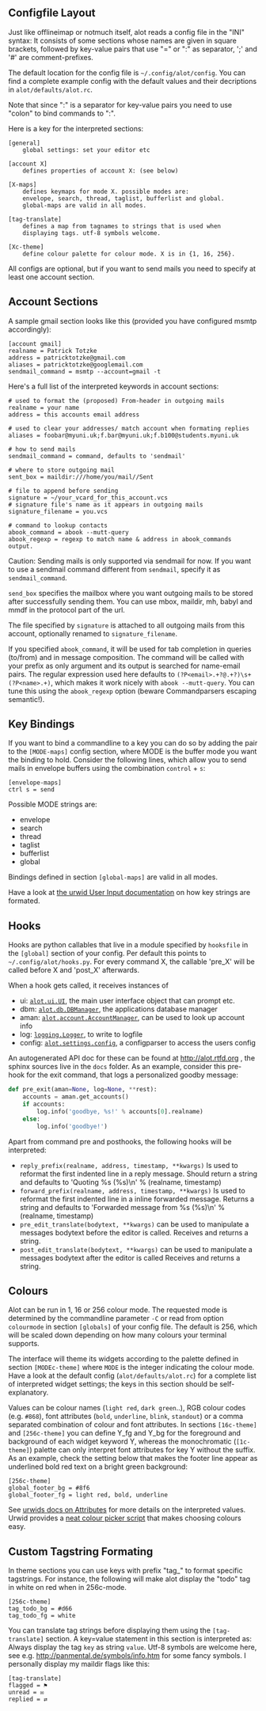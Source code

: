 Configfile Layout
------------------
Just like offlineimap or notmuch itself, alot reads a config file in the "INI" syntax:
It consists of some sections whose names are given in square brackets, followed by
key-value pairs that use "=" or ":" as separator, ';' and '#' are comment-prefixes.

The default location for the config file is `~/.config/alot/config`.
You can find a complete example config with the default values and their decriptions in
`alot/defaults/alot.rc`.

Note that since ":" is a separator for key-value pairs you need to use "colon" to bind
commands to ":".

Here is a key for the interpreted sections:

    [general]
        global settings: set your editor etc
    
    [account X]
        defines properties of account X: (see below)
    
    [X-maps]
        defines keymaps for mode X. possible modes are:
        envelope, search, thread, taglist, bufferlist and global.
        global-maps are valid in all modes.
    
    [tag-translate]
        defines a map from tagnames to strings that is used when
        displaying tags. utf-8 symbols welcome.
    
    [Xc-theme]
        define colour palette for colour mode. X is in {1, 16, 256}.

All configs are optional, but if you want to send mails you need to
specify at least one account section.


Account Sections
----------------
A sample gmail section looks like this (provided you have configured msmtp accordingly):

    [account gmail]
    realname = Patrick Totzke
    address = patricktotzke@gmail.com
    aliases = patricktotzke@googlemail.com
    sendmail_command = msmtp --account=gmail -t

Here's a full list of the interpreted keywords in account sections:

    # used to format the (proposed) From-header in outgoing mails
    realname = your name
    address = this accounts email address

    # used to clear your addresses/ match account when formating replies 
    aliases = foobar@myuni.uk;f.bar@myuni.uk;f.b100@students.myuni.uk
    
    # how to send mails
    sendmail_command = command, defaults to 'sendmail'

    # where to store outgoing mail
    sent_box = maildir:///home/you/mail//Sent

    # file to append before sending
    signature = ~/your_vcard_for_this_account.vcs
    # signature file's name as it appears in outgoing mails
    signature_filename = you.vcs

    # command to lookup contacts
    abook_command = abook --mutt-query
    abook_regexp = regexp to match name & address in abook_commands output.

Caution: Sending mails is only supported via sendmail for now. If you want
to use a sendmail command different from `sendmail`, specify it as `sendmail_command`.

`send_box` specifies the mailbox where you want outgoing mails to be stored
after successfully sending them. You can use mbox, maildir, mh, babyl and mmdf
in the protocol part of the url.

The file specified by `signature` is attached to all outgoing mails from this account, optionally
renamed to `signature_filename`.

If you specified `abook_command`, it will be used for tab completion in queries (to/from)
and in message composition. The command will be called with your prefix as only argument
and its output is searched for name-email pairs. The regular expression used here
defaults to `(?P<email>.+?@.+?)\s+(?P<name>.+)`, which makes it work nicely with `abook --mutt-query`.
You can tune this using the `abook_regexp` option (beware Commandparsers escaping semantic!).


Key Bindings
------------
If you want to bind a commandline to a key you can do so by adding the pair to the
`[MODE-maps]` config section, where MODE is the buffer mode you want the binding to hold.
Consider the following lines, which allow you to send mails in envelope buffers using the
combination `control` + `s`:

    [envelope-maps]
    ctrl s = send

Possible MODE strings are:

 * envelope
 * search
 * thread
 * taglist
 * bufferlist
 * global

Bindings defined in section `[global-maps]` are valid in all modes.

Have a look at [the urwid User Input documentation][keys] on how key strings are formated.

[keys]: http://excess.org/urwid/wiki/UserInput


Hooks
-----
Hooks are python callables that live in a module specified by
`hooksfile` in the `[global]` section of your config. Per default this points
to `~/.config/alot/hooks.py`.
For every command X, the callable 'pre_X' will be called before X and 'post_X' afterwards.

When a hook gets called, it receives instances of

 * ui: [`alot.ui.UI`][ui], the main user interface object that can prompt etc.
 * dbm: [`alot.db.DBManager`][db], the applications database manager
 * aman: [`alot.account.AccountManager`][am], can be used to look up account info
 * log: [`logging.Logger`][log], to write to logfile
 * config: [`alot.settings.config`][config], a configparser to access the users config

[ui]: http://alot.readthedocs.org/en/docs/interface.html#alot.ui.UI
[db]: http://alot.readthedocs.org/en/docs/database.html#alot.db.DBManager
[am]: http://alot.readthedocs.org/en/docs/accounts.html#alot.account.AccountManager
[log]: http://docs.python.org/py3k/library/logging.html#logging.Logger
[config]: http://alot.readthedocs.org/en/docs/settings.html#alot.settings.AlotConfigParser

An autogenerated API doc for these can be found at http://alot.rtfd.org ,
the sphinx sources live in the `docs` folder.
As an example, consider this pre-hook for the exit command,
that logs a personalized goodby message:

```python
def pre_exit(aman=None, log=None, **rest):
    accounts = aman.get_accounts()
    if accounts:
        log.info('goodbye, %s!' % accounts[0].realname)
    else:
        log.info('goodbye!')
```

Apart from command pre and posthooks, the following hooks will be interpreted:

 * `reply_prefix(realname, address, timestamp, **kwargs)`
   Is used to reformat the first indented line in a reply message.
   Should return a string and defaults to 'Quoting %s (%s)\n' % (realname, timestamp)
 * `forward_prefix(realname, address, timestamp, **kwargs)`
   Is used to reformat the first indented line in a inline forwarded message.
   Returns a string and defaults to 'Forwarded message from %s (%s)\n' % (realname, timestamp)
 * `pre_edit_translate(bodytext, **kwargs)`
   can be used to manipulate a messages bodytext before the editor is called.
   Receives and returns a string.
 * `post_edit_translate(bodytext, **kwargs)`
   can be used to manipulate a messages bodytext after the editor is called
   Receives and returns a string.


Colours
-------
Alot can be run in 1, 16 or 256 colour mode. 
The requested mode is determined by the commandline parameter `-C` or read from
option `colourmode` in section `[globals]` of your config file.
The default is 256, which will be scaled down depending on how many colours
your terminal supports.

The interface will theme its widgets according to the palette defined in
section `[MODEc-theme]` where `MODE` is the integer indicating the colour mode.
Have a look at the default config (`alot/defaults/alot.rc`) for a complete list
of interpreted widget settings; the keys in this section should be self-explanatory.

Values can be colour names (`light red`, `dark green`..), RGB colour codes (e.g. `#868`),
font attributes (`bold`, `underline`, `blink`, `standout`) or a comma separated combination of
colour and font attributes.
In sections `[16c-theme]` and `[256c-theme]` you can define Y_fg and
Y_bg for the foreground and background of each widget keyword Y, whereas the monochromatic
(`[1c-theme]`) palette can only interpret font attributes for key Y without the suffix.
As an example, check the setting below that makes the footer line appear as
underlined bold red text on a bright green background:

    [256c-theme]
    global_footer_bg = #8f6
    global_footer_fg = light red, bold, underline

See [urwids docs on Attributes][urwid_att] for more details on the interpreted values.
Urwid provides a [neat colour picker script][urwid_colour_pick] that makes choosing colours easy.

[urwid_att]: http://excess.org/urwid/reference.html#AttrSpec
[urwid_colour_pick]: http://excess.org/urwid/browser/palette_test.py



Custom Tagstring Formating
--------------------------
In theme sections you can use keys with prefix "tag_" to format specific tagstrings. For instance,
the following will make alot display the "todo" tag in white on red when in 256c-mode.

    [256c-theme]
    tag_todo_bg = #d66
    tag_todo_fg = white

You can translate tag strings before displaying them using the `[tag-translate]` section. A
key=value statement in this section is interpreted as:
Always display the tag `key` as string `value`. Utf-8 symbols are welcome here, see e.g.
http://panmental.de/symbols/info.htm for some fancy symbols. I personally display my maildir flags
like this:

    [tag-translate]
    flagged = ⚑
    unread = ✉
    replied = ⇄
